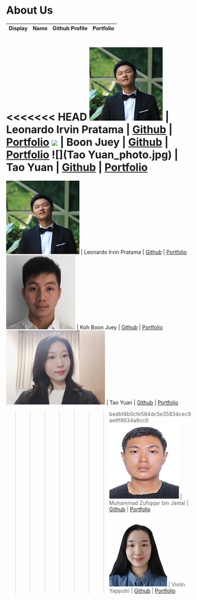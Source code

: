 # About Us

Display | Name | Github Profile | Portfolio 
--------|:----:|:--------------:|:---------:
<<<<<<< HEAD
![](irvin.jpg ) | Leonardo Irvin Pratama | [Github](https://github.com/L-Irvin) | [Portfolio](team/leonardoirvinpratama.md)
![](https://via.placeholder.com/100.png?text=Photo) | Boon Juey | [Github](https://github.com/) | [Portfolio](team/johndoe.md)
![](Tao Yuan_photo.jpg) | Tao Yuan | [Github](https://github.com/Tyuanyuan) | [Portfolio](team/tyuanyuan.md)
=======
![](Irvin.jpg) | Leonardo Irvin Pratama | [Github](https://github.com/L-Irvin) | [Portfolio](team/l-irvin.md)
![](BoonJuey.jpg) | Koh Boon Juey | [Github](https://github.com/boonjuey) | [Portfolio](team/boonjuey.md)
![](TaoYuan.jpg) | Tao Yuan | [Github](https://github.com/Tyuanyuan) | [Portfolio](team/tyuanyuan.md)
>>>>>>> bedbf4b0cfe584dc5e35834cec9ae9f8634a9cc0
![](zufiqqar.jpg) | Muhammad Zufiqqar bin Jamal | [Github](https://github.com/Zufiqqar) | [Portfolio](team/zufiqqar.md)
![](Violin.jpg) | Violin Yapputri | [Github](https://github.com/violinyap) | [Portfolio](team/violinyap.md)
